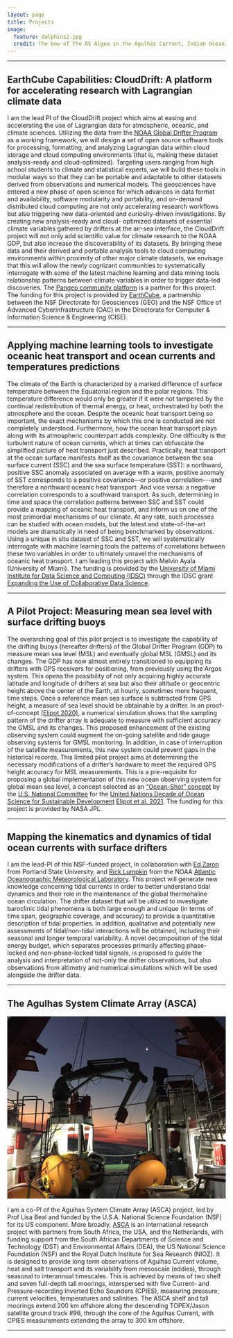 ```yaml
---
layout: page
title: Projects
image:
  feature: dolphins2.jpg
  credit: The bow of the RS Algoa in the Agulhas Current, Indian Ocean, April 2016
---
```


* * *
## EarthCube Capabilities: CloudDrift: A platform for accelerating research with Lagrangian climate data

I am the lead PI of the CloudDrift project which aims at easing and accelerating the use of Lagrangian data for atmospheric, oceanic, and climate sciences. Utilizing the data from the [NOAA Global Drifter Program](https://www.aoml.noaa.gov/phod/gdp/) as a working framework, we will design a set of open source software tools for processing, formatting, and analyzing Lagrangian data within cloud storage and cloud computing environments (that is, making these dataset analysis-ready and cloud-optimized). Targeting users ranging from high school students to climate and statistical experts, we will build these tools in modular ways so that they can be portable and adaptable to other datasets derived from observations and numerical models. The geosciences have entered a new phase of open science for which advances in data format and availability, software modularity and portability, and on-demand distributed cloud computing are not only accelerating research workflows but also triggering new data-oriented and curiosity-driven investigations. By creating new analysis-ready and cloud- optimized datasets of essential climate variables gathered by drifters at the air-sea interface, the CloudDrift project will not only add scientific value for climate research to the NOAA GDP, but also increase the discoverability of its datasets. By bringing these data and their derived and portable analysis tools to cloud computing environments within proximity of other major climate datasets, we envisage that this will allow the newly cognizant communities to systematically interrogate with some of the latest machine learning and data mining tools relationship patterns between climate variables in order to trigger data-led discoveries. The [Pangeo community platform](https://pangeo.io) is a partner for this project. The funding for this project is provided by [EarthCube](https://www.earthcube.org), a partnership between the NSF Directorate for Geosciences (GEO) and the NSF Office of Advanced Cyberinfrastructure (OAC) in the Directorate for Computer & Information Science & Engineering (CISE).

* * *

## Applying machine learning tools to investigate oceanic heat transport and ocean currents and temperatures predictions

The climate of the Earth is characterized by a marked difference of surface temperature between the Equatorial region and the polar regions. This temperature difference would only be greater if it were not tampered by the continual redistribution of thermal energy, or heat, orchestrated by both the atmosphere and the ocean. Despite the oceanic heat transport being so important, the exact mechanisms by which this one is conducted are not completely understood. Furthermore, how the ocean heat transport plays along with its atmospheric counterpart adds complexity. One difficulty is the turbulent nature of ocean currents, which at times can obfuscate the simplified picture of heat transport just described. Practically, heat transport at the ocean surface manifests itself as the covariance between the sea surface current (SSC) and the sea surface temperature (SST): a northward, positive SSC anomaly associated on average with a warm, positive anomaly of SST corresponds to a positive covariance—or positive correlation---and therefore a northward oceanic heat transport. And vice versa: a negative correlation corresponds to a southward transport. As such, determining in time and space the correlation patterns between SSC and SST could provide a mapping of oceanic heat transport, and inform us on one of the most primordial mechanisms of our climate. At any rate, such processes can be studied with ocean models, but the latest and state-of-the-art models are dramatically in need of being benchmarked by observations. Using a unique in situ dataset of SSC and SST, we will systematically interrogate with machine learning tools the patterns of correlations between these two variables in order to ultimately unravel the mechanisms of oceanic heat transport. I am leading this project with Melvin Ayala (University of Miami). The funding is provided by the [University of Miami Institute for Data Science and Computing (IDSC)](https://idsc.miami.edu) through the IDSC grant [Expanding the Use of Collaborative Data Science](https://idsc.miami.edu/grants-programs/).

* * *

## A Pilot Project: Measuring mean sea level with surface drifting buoys

The overarching goal of this pilot project is to investigate the capability of the drifting buoys (hereafter drifters) of the Global Drifter Program (GDP) to measure mean sea level (MSL) and eventually global MSL (GMSL) and its changes. The GDP has now almost entirely transitioned to equipping its drifters with GPS receivers for positioning, from previously using the Argos system. This opens the possibility of not only acquiring highly accurate latitude and longitude of drifters at sea but also their altitude or geocentric height above the center of the Earth, at hourly, sometimes more frequent, time steps. Once a reference mean sea surface is subtracted from GPS height, a measure of sea level should be obtainable by a drifter. In an proof-of-concept [(Elipot 2020)](https://dx.doi.org/10.1029/2020GL091078), a numerical simulation shows that the sampling pattern of the drifter array is adequate to measure with sufficient accuracy the GMSL and its changes. This proposed enhancement of the existing observing system could augment the on-going satellite and tide gauge observing systems for GMSL monitoring. In addition, in case of interruption of the satellite measurements, this new system could prevent gaps in the historical records. This limited pilot project aims at determining the necessary modifications of a drifter’s hardware to meet the required GPS height accuracy for MSL measurements. This is a pre-requisite for proposing a global implementation of this new ocean observing system for global mean sea level, a concept selected as an [“Ocean-Shot” concept](https://vimeo.com/517315234) by the [U.S. National Committee](https://www.nationalacademies.org/our-work/us-national-committee-on-ocean-science-for-sustainable-development-2021-2030/ocean-shot-directory) for the [United Nations Decade of Ocean Science for Sustainable Development](https://www.oceandecade.org) [Elipot et al. 2021](https://doi.org/10.4031/MTSJ.55.3.12). The funding for this project is provided by NASA JPL.

* * *

## Mapping the kinematics and dynamics of tidal ocean currents with surface drifters

I am the lead-PI of this NSF-funded project, in collaboration with [Ed Zaron](http://web.cecs.pdx.edu/~zaron/pub/Index.html) from Portland State University, and [Rick Lumpkin](https://www.aoml.noaa.gov/phod/people/lumpkin/) from the NOAA [Atlantic Oceanographic Meteorological Laboratory](https://www.aoml.noaa.gov). This project will generate new knowledge concerning tidal currents in order to better understand tidal dynamics and their role in the maintenance of the global thermohaline ocean circulation. The drifter dataset that will be utilized to investigate baroclinic tidal phenomena is both large enough and unique (in terms of time span, geographic coverage, and accuracy) to provide a quantitative description of tidal properties. In addition, qualitative and potentially new assessments of tidal/non-tidal interactions will be obtained, including their seasonal and longer temporal variability. A novel decomposition of the tidal energy budget, which separates processes primarily affecting phase-locked and non-phase-locked tidal signals, is proposed to guide the analysis and interpretation of not-only the drifter observations, but also observations from altimetry and numerical simulations which will be used alongside the drifter data.


* * *

## The Agulhas System Climate Array (ASCA)

![Alt text](/images/algoa.jpg)

I am a co-PI of the Agulhas System Climate Array (ASCA) project, led by Prof Lisa Beal and funded by the U.S.A. National Science Foundation (NSF) for its US component. More broadly, [ASCA](http://asca.dirisa.org) is an international research project with partners from South Africa, the USA, and the Netherlands, with funding support from the South African Departments of Science and Technology (DST) and Environmental Affairs (DEA), the US National Science Foundation (NSF) and the Royal Dutch Institute for Sea Research (NIOZ). It is designed to provide long term observations of Agulhas Current volume, heat and salt transport and its variability from mesoscale (eddies), through seasonal to interannual timescales. This is achieved by means of two shelf and seven full-depth tall moorings, interspersed with five Current- and Pressure-recording Inverted Echo Sounders (CPIES), measuring pressure, current velocities, temperatures and salinities. The ASCA shelf and tall moorings  extend 200 km offshore along the descending TOPEX/Jason satellite ground track \#96, through the core of the Agulhas Current, with CPIES measurements extending the array to 300 km offshore.

* * *
